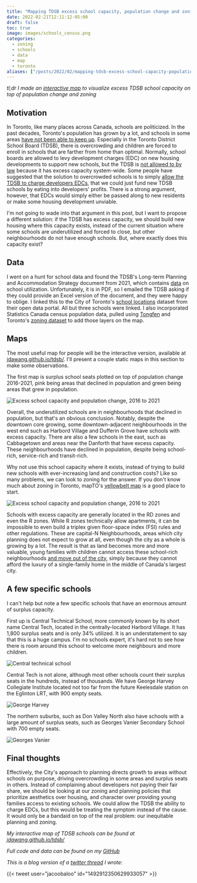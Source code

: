 ```yaml
---
title: "Mapping TDSB excess school capacity, population change and zoning"
date: 2022-02-21T12:11:12-05:00
draft: false
toc: true
image: images/schools_census.png
categories:
  - zoning
  - schools
  - data
  - map
  - toronto
aliases: ["/posts/2022/02/mapping-tdsb-excess-school-capacity-population-change-and-zoning/"]
---
```


*tl;dr I made an [interactive map](https://jdawang.github.io/tdsb/) to visualize excess TDSB school capacity on top of population change and zoning*

## Motivation

In Toronto, like many places across Canada, schools are politicized.
In the past decades, Toronto's population has grown by a lot, and schools in some areas [have not been able to keep up](https://www.cbc.ca/news/canada/toronto/school-willowdale-overcrowding-education-tdsb-1.4379612).
Especially in the Toronto District School Board (TDSB), there is overcrowding and children are forced to enroll in schools that are farther from home than optimal.
Normally, school boards are allowed to levy development charges (EDC) on new housing developments to support new schools, but the TDSB is [not allowed to by law](https://www.tdsb.on.ca/About-Us/Accountability/Renewal-Needs-Backlog-and-Facility-Condition-Index/Education-Development-Charges) because it has excess capacity system-wide.
Some people have suggested that the solution to overcrowded schools is to simply [allow the TDSB to charge developers EDCs](https://twitter.com/maritstiles/status/1460206960675069952), that we could just fund new TDSB schools by eating into developers' profits.
There is a strong argument, however, that EDCs would simply either be passed along to new residents or make some housing development unviable.

I'm not going to wade into that argument in this post, but I want to propose a different solution: if the TDSB has excess capacity, we should build new housing where this capacity exists, instead of the current situation where some schools are underutilized and forced to close, but other neighbourhoods do not have enough schools.
But, where exactly does this capacity exist?

## Data

I went on a hunt for school data and found the TDSB's Long-term Planning and Accommodation Strategy document from 2021, which contains [data](https://www.tdsb.on.ca/Portals/0/aboutus/StrategyPlanning/LTPASSections/2021/10_%20Data.pdf) on school utilization.
Unfortunately, it is in PDF, so I emailed the TDSB asking if they could provide an Excel version of the document, and they were happy to oblige.
I linked this to the City of Toronto's [school locations](https://open.toronto.ca/dataset/school-locations-all-types/) dataset from their open data portal. All but three schools were linked.
I also incorporated Statistics Canada census population data, pulled using [Tongfen](https://github.com/mountainMath/tongfen) and Toronto's [zoning dataset](https://open.toronto.ca/dataset/zoning-by-law/) to add those layers on the map.

## Maps

The most useful map for people will be the interactive version, available at [jdawang.github.io/tdsb/](https://jdawang.github.io/tdsb/). I'll present a couple static maps in this section to make some observations.

The first map is surplus school seats plotted on top of population change 2016-2021, pink being areas that declined in population and green being areas that grew in population.

![Excess school capacity and population change, 2016 to 2021](images/schools_census.png)

Overall, the underutilized schools are in neighbourhoods that declined in population, but that's an obvious conclusion.
Notably, despite the downtown core growing, some downtown-adjacent neighbourhoods in the west end such as Harbord Village and Dufferin Grove have schools with excess capacity.
There are also a few schools in the east, such as Cabbagetown and areas near the Danforth that have excess capacity.
These neighbourhoods have declined in population, despite being school-rich, service-rich and transit-rich.

Why not use this school capacity where it exists, instead of trying to build new schools with ever-increasing land and construction costs?
Like so many problems, we can look to zoning for the answer.
If you don't know much about zoning in Toronto, mapTO's [yellowbelt map](http://www.mapto.ca/maps/2017/3/4/the-yellow-belt) is a good place to start.

![Excess school capacity and population change, 2016 to 2021](images/schools_zoning.png)

Schools with excess capacity are generally located in the RD zones and even the R zones.
While R zones technically allow apartments, it can be impossible to even build a triplex given floor-space index (FSI) rules and other regulations.
These are capital-N Neighbourhoods, areas which city planning does not expect to grow at all, even though the city as a whole is growing by a lot.
The result is that as land becomes more and more valuable, young families with children cannot access these school-rich neighbourhoods [and move out of the city](https://mikepmoffatt.medium.com/ontarians-on-the-move-2022-edition-b8ec483014d), simply because they cannot afford the luxury of a single-family home in the middle of Canada's largest city.

## A few specific schools

I can't help but note a few specific schools that have an enormous amount of surplus capacity.

First up is Central Technical School, more commonly known by its short name Central Tech, located in the centrally-located Harbord Village.
It has 1,800 surplus seats and is only 34% utilized.
It is an understatement to say that this is a huge campus.
I'm no schools expert, it's hard not to see how there is room around this school to welcome more neighbours and more children.

![Central technical school](images/central_tech.png)

Central Tech is not alone, although most other schools count their surplus seats in the hundreds, instead of thousands.
We have George Harvey Collegiate Institute located not too far from the future Keelesdale station on the Eglinton LRT, with 900 empty seats.

![George Harvey](images/george_harvey.png)

The northern suburbs, such as Don Valley North also have schools with a large amount of surplus seats, such as Georges Vanier Secondary School with 700 empty seats.

![Georges Vanier](images/georges_vanier.png)

## Final thoughts

Effectively, the City's approach to planning directs growth to areas without schools on purpose, driving overcrowding in some areas and surplus seats in others.
Instead of complaining about developers not paying their fair share, we should be looking at our zoning and planning policies that prioritize aesthetics over housing, and character over providing young families access to existing schools.
We could allow the TDSB the ability to charge EDCs, but this would be treating the symptom instead of the cause.
It would only be a bandaid on top of the real problem: our inequitable planning and zoning.

*My interactive map of TDSB schools can be found at [jdawang.github.io/tdsb/](https://jdawang.github.io/tdsb/)*

*Full code and data can be found on my [GitHub](https://github.com/jdawang/tdsb)*

*This is a blog version of a [twitter thread](https://twitter.com/jacoobaloo/status/1492912350629933057) I wrote:*

{{< tweet user="jacoobaloo" id="1492912350629933057" >}}
